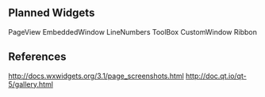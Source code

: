 ## Planned Widgets
PageView
EmbeddedWindow
LineNumbers
ToolBox
CustomWindow
Ribbon

## References
http://docs.wxwidgets.org/3.1/page_screenshots.html
http://doc.qt.io/qt-5/gallery.html
